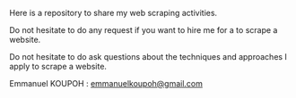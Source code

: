 Here is a repository to share my web scraping activities.

Do not hesitate to do any request if you want to hire me for a to scrape a website. 

Do not hesitate to do ask questions about the techniques and approaches I apply to scrape a website. 


Emmanuel KOUPOH : emmanuelkoupoh@gmail.com